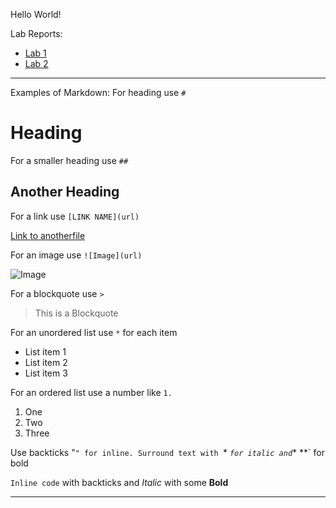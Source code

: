 Hello World!

Lab Reports:
* [Lab 1](https://oowretep.github.io/cse15l-lab-reports/lab1/lab1.html)
* [Lab 2](https://oowretep.github.io/cse15l-lab-reports/lab2/lab2.html)

--- 
Examples of Markdown:
For heading use `#`

# Heading

For a smaller heading use `##`

## Another Heading

For a link use `[LINK NAME](url)`

[Link to anotherfile](https://oowretep.github.io/cse15l-lab-reports/anotherfile.html) 

For an image use `![Image](url)`

![Image](https://www.google.com/search?client=firefox-b-1-d&sca_esv=597555770&q=github+logo&tbm=isch&source=lnms&sa=X&ved=2ahUKEwjTx7fj7tWDAxV1PUQIHe-JARYQ0pQJegQIDhAB&biw=1512&bih=831&dpr=2#imgrc=thYE3r73bm1jUM)

For a blockquote use `>`

 > This is a Blockquote


For an unordered list use `*` for each item

* List item 1
* List item 2
* List item 3


For an ordered list use a number like `1.`

1. One
2. Two
3. Three

Use backticks "`" for inline.
Surround text with `* *` for italic and `** **` for bold

`Inline code` with backticks and *Italic* with some **Bold**

--- 
